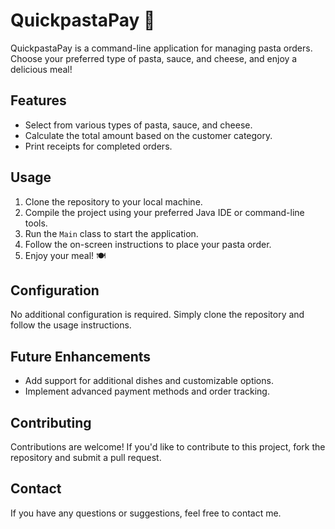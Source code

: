 # QuickpastaPay 🍝

QuickpastaPay is a command-line application for managing pasta orders. Choose your preferred type of pasta, sauce, and cheese, and enjoy a delicious meal!

## Features

- Select from various types of pasta, sauce, and cheese.
- Calculate the total amount based on the customer category.
- Print receipts for completed orders.

## Usage

1. Clone the repository to your local machine.
2. Compile the project using your preferred Java IDE or command-line tools.
3. Run the `Main` class to start the application.
4. Follow the on-screen instructions to place your pasta order.
5. Enjoy your meal! 🍽️

## Configuration

No additional configuration is required. Simply clone the repository and follow the usage instructions.

## Future Enhancements

- Add support for additional dishes and customizable options.
- Implement advanced payment methods and order tracking.

## Contributing

Contributions are welcome! If you'd like to contribute to this project, fork the repository and submit a pull request.

## Contact

If you have any questions or suggestions, feel free to contact me.
